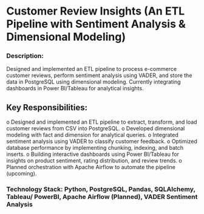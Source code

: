 # Customer Review Insights (An ETL Pipeline with Sentiment Analysis & Dimensional Modeling)

### Description:
  Designed and implemented an ETL pipeline to process e-commerce customer reviews, perform
  sentiment analysis using VADER, and store the data in PostgreSQL using dimensional modeling.
  Currently integrating dashboards in Power BI/Tableau for analytical insights.

  ## Key Responsibilities:
   o Designed and implemented an ETL pipeline to extract, transform, and load customer reviews
  from CSV into PostgreSQL.
  o Developed dimensional modeling with fact and dimension for analytical queries.
  o Integrated sentiment analysis using VADER to classify customer feedback.
  o Optimized database performance by implementing chunking, indexing, and batch inserts.
  o Building interactive dashboards using Power BI/Tableau for insights on product sentiment,
  rating distribution, and review trends.
  o Planned orchestration with Apache Airflow to automate the pipeline (upcoming).

  ### Technology Stack: Python, PostgreSQL, Pandas, SQLAlchemy, Tableau/ PowerBI, Apache Airflow (Planned), VADER Sentiment Analysis
